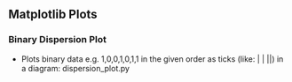 ## Matplotlib Plots

### Binary Dispersion Plot
- Plots binary data e.g. 1,0,0,1,0,1,1 in the given order as ticks (like: |  | ||) 
in a diagram: dispersion_plot.py
